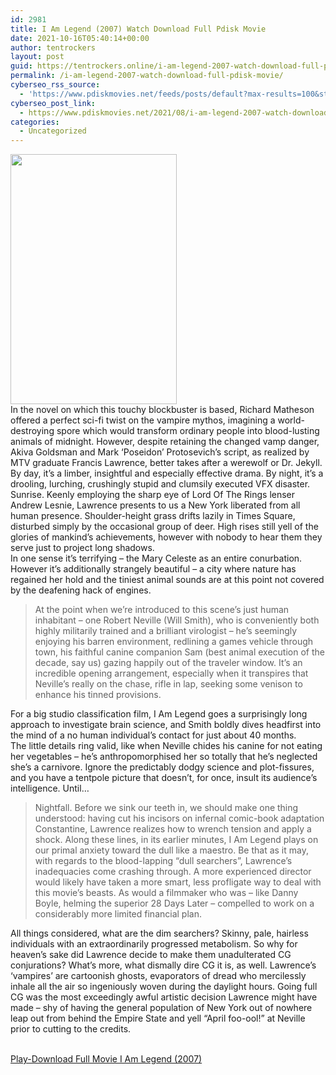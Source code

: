 ```yaml
---
id: 2981
title: I Am Legend (2007) Watch Download Full Pdisk Movie
date: 2021-10-16T05:40:14+00:00
author: tentrockers
layout: post
guid: https://tentrockers.online/i-am-legend-2007-watch-download-full-pdisk-movie/
permalink: /i-am-legend-2007-watch-download-full-pdisk-movie/
cyberseo_rss_source:
  - 'https://www.pdiskmovies.net/feeds/posts/default?max-results=100&start-index=801'
cyberseo_post_link:
  - https://www.pdiskmovies.net/2021/08/i-am-legend-2007-watch-download-full.html
categories:
  - Uncategorized
---
```

<div class="separator">
  <a href="https://1.bp.blogspot.com/-VRcVdp6Aljw/YSiv8ab8hiI/AAAAAAAAatQ/hihbMH8gRggm0neDq0dUcGfJmgzJNp9ywCLcBGAsYHQ/s1000/I%2BAm%2BLegend%2B%25282007%2529%2BWatch%2BDownload%2BFull%2BPdisk%2BMovie.jpg" imageanchor="1"><img loading="lazy" border="0" data-original-height="1000" data-original-width="666" height="400" src="https://1.bp.blogspot.com/-VRcVdp6Aljw/YSiv8ab8hiI/AAAAAAAAatQ/hihbMH8gRggm0neDq0dUcGfJmgzJNp9ywCLcBGAsYHQ/w266-h400/I%2BAm%2BLegend%2B%25282007%2529%2BWatch%2BDownload%2BFull%2BPdisk%2BMovie.jpg" width="266" /></a>
</div>



<div>
  <div>
    <span>In the novel on which this touchy blockbuster is based, Richard Matheson offered a perfect sci-fi twist on the vampire mythos, imagining a world-destroying spore which would transform ordinary people into blood-lusting animals of midnight. However, despite retaining the changed vamp danger, Akiva Goldsman and Mark &#8216;Poseidon&#8217; Protosevich&#8217;s script, as realized by MTV graduate Francis Lawrence, better takes after a werewolf or Dr. Jekyll. By day, it&#8217;s a limber, insightful and especially effective drama. By night, it&#8217;s a drooling, lurching, crushingly stupid and clumsily executed VFX disaster.&nbsp;</span>
  </div>
  
  <div>
    <span>Sunrise. Keenly employing the sharp eye of Lord Of The Rings lenser Andrew Lesnie, Lawrence presents to us a New York liberated from all human presence. Shoulder-height grass drifts lazily in Times Square, disturbed simply by the occasional group of deer. High rises still yell of the glories of mankind&#8217;s achievements, however with nobody to hear them they serve just to project long shadows.&nbsp;</span>
  </div>
  
  <div>
    <span>In one sense it&#8217;s terrifying &#8211; the Mary Celeste as an entire conurbation. However it&#8217;s additionally strangely beautiful &#8211; a city where nature has regained her hold and the tiniest animal sounds are at this point not covered by the deafening hack of engines.&nbsp;</span>
  </div>
  
  <blockquote>
    <div>
      <span>At the point when we&#8217;re introduced to this scene&#8217;s just human inhabitant &#8211; one Robert Neville (Will Smith), who is conveniently both highly militarily trained and a brilliant virologist &#8211; he&#8217;s seemingly enjoying his barren environment, redlining a games vehicle through town, his faithful canine companion Sam (best animal execution of the decade, say us) gazing happily out of the traveler window. It&#8217;s an incredible opening arrangement, especially when it transpires that Neville&#8217;s really on the chase, rifle in lap, seeking some venison to enhance his tinned provisions.&nbsp;</span>
    </div>
  </blockquote>
  
  <div>
    <span>For a big studio classification film, I Am Legend goes a surprisingly long approach to investigate brain science, and Smith boldly dives headfirst into the mind of a no human individual&#8217;s contact for just about 40 months.&nbsp;</span>
  </div>
  
  <div>
    <span>The little details ring valid, like when Neville chides his canine for not eating her vegetables &#8211; he&#8217;s anthropomorphised her so totally that he&#8217;s neglected she&#8217;s a carnivore. Ignore the predictably dodgy science and plot-fissures, and you have a tentpole picture that doesn&#8217;t, for once, insult its audience&#8217;s intelligence. Until…&nbsp;</span>
  </div>
  
  <blockquote>
    <div>
      <span>Nightfall. Before we sink our teeth in, we should make one thing understood: having cut his incisors on infernal comic-book adaptation Constantine, Lawrence realizes how to wrench tension and apply a shock. Along these lines, in its earlier minutes, I Am Legend plays on our primal anxiety toward the dull like a maestro. Be that as it may, with regards to the blood-lapping &#8220;dull searchers&#8221;, Lawrence&#8217;s inadequacies come crashing through. A more experienced director would likely have taken a more smart, less profligate way to deal with this movie&#8217;s beasts. As would a filmmaker who was &#8211; like Danny Boyle, helming the superior 28 Days Later &#8211; compelled to work on a considerably more limited financial plan.&nbsp;</span>
    </div>
  </blockquote>
  
  <div>
    <span>All things considered, what are the dim searchers? Skinny, pale, hairless individuals with an extraordinarily progressed metabolism. So why for heaven&#8217;s sake did Lawrence decide to make them unadulterated CG conjurations? What&#8217;s more, what dismally dire CG it is, as well. Lawrence&#8217;s &#8216;vampires&#8217; are cartoonish ghosts, evaporators of dread who mercilessly inhale all the air so ingeniously woven during the daylight hours. Going full CG was the most exceedingly awful artistic decision Lawrence might have made &#8211; shy of having the general population of New York out of nowhere leap out from behind the Empire State and yell &#8220;April foo-ool!&#8221; at Neville prior to cutting to the credits.</span>
  </div>
</div>

  
<a href="https://kofilink.com/1/bnYyam5sMDAwMWpi?dn=1" target="popup" onclick="window.open('https://kofilink.com/1/bnYyam5sMDAwMWpi?dn=1','popup','width=600,height=600'); return false;" rel="noopener"><br /> Play-Download Full Movie I Am Legend (2007)<br /> </a>